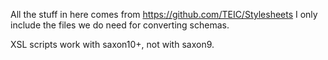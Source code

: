 All the stuff in here comes from https://github.com/TEIC/Stylesheets
I only include the files we do need for converting schemas.

XSL scripts work with saxon10+, not with saxon9.
